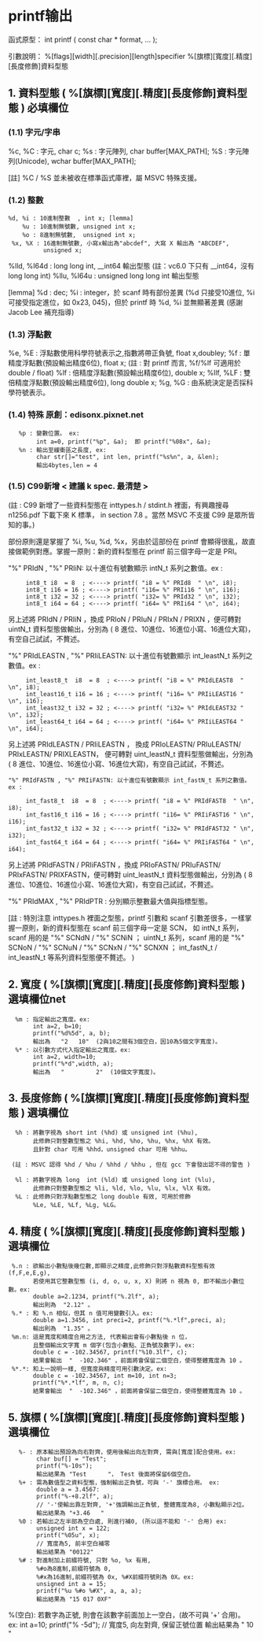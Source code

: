 # printf输出
函式原型：  int printf ( const char * format, ... ); 

引數說明： %[flags][width][.precision][length]specifier
                %[旗標][寬度][.精度][長度修飾]資料型態

 

## 1. 資料型態 ( %[旗標][寬度][.精度][長度修飾]資料型態 ) 必填欄位 

### (1.1) 字元/字串

   %c, %C : 字元,  char c;
       %s : 字元陣列, char buffer[MAX_PATH];
       %S : 字元陣列(Unicode), wchar buffer[MAX_PATH];

[註] %C / %S 並未被收在標準函式庫裡，屬 MSVC 特殊支援。

### (1.2) 整數


    %d, %i : 10進制整數  , int x; [lemma] 
        %u : 10進制無號數, unsigned int x;
        %o : 8進制無號數,  unsigned int x;
     %x, %X : 16進制無號數, 小寫x輸出為"abcdef", 大寫 X 輸出為 "ABCDEF", 
              unsigned x;
%lld, %I64d : long long int, __int64 輸出型態
             (註：vc6.0 下只有 __int64，沒有long long int)
%llu, %I64u : unsigned long long int  輸出型態

[lemma] %d : dec; %i : integer，於 scanf 時有部份差異 (%d 只接受10進位, %i 可接受指定進位，如 0x23, 045)，但於 printf 時 %d, %i 並無顯著差異 (感謝 Jacob Lee 補充指導)

 

### (1.3) 浮點數

   %e, %E : 浮點數使用科學符號表示之,指數將帶正負號, float x,doubley;
       %f : 單精度浮點數(預設輸出精度6位), float x;
            (註 : 對 printf 而言, %f/%lf 可適用於 double / float)
      %lf : 倍精度浮點數(預設輸出精度6位), double x;
%llf, %LF : 雙倍精度浮點數(預設輸出精度6位), long double x;
   %g, %G : 由系統決定是否採科學符號表示。

### (1.4) 特殊 原創：edisonx.pixnet.net

       %p : 變數位置。 ex:
            int a=0, printf("%p", &a);  即 printf("%08x", &a);
       %n : 輸出至緩衝區之長度, ex:
            char str[]="test", int len, printf("%s%n", a, &len);
            輸出4bytes,len = 4

### (1.5) C99新增 < 建議 k spec. 最清楚 >

(註 : C99 新增了一些資料型態在 inttypes.h / stdint.h 裡面，有興趣搜尋 n1256.pdf 下載下來 K 標準， in section 7.8 。當然 MSVC 不支援 C99 是眾所皆知的事。)

部份原則還是掌握了 %i, %u, %d, %x，另由於這部份在 printf 會顯得很亂，故直接做範例對應。掌握一原則：新的資料型態在 printf 前三個字母一定是 PRI。

   "%" PRIdN , "%" PRIiN: 以十進位有號數顯示 intN_t 系列之數值。ex : 

         int8_t i8  = 8  ; <----> printf( "i8 = %" PRId8  " \n", i8);
         int8_t i16 = 16 ; <----> printf( "i16= %" PRIi16 " \n", i16);
         int8_t i32 = 32 ; <----> printf( "i32= %" PRId32 " \n", i32); 
         int8_t i64 = 64 ; <----> printf( "i64= %" PRIi64 " \n", i64); 

 

另上述將 PRIdN / PRIiN ，換成 PRIoN / PRIuN / PRIxN / PRIXN ，便可轉對 uintN_t 資料型態做輸出，分別為 ( 8 進位、10進位、16進位小寫、16進位大寫)，有空自己試試，不贅述。 

 

   "%" PRIdLEASTN , "%" PRIiLEASTN: 以十進位有號數顯示 int_leastN_t 系列之數值。ex : 

         int_least8_t  i8  = 8  ; <----> printf( "i8 = %" PRIdLEAST8  " \n", i8);
         int_least16_t i16 = 16 ; <----> printf( "i16= %" PRIiLEAST16 " \n", i16);
         int_least32_t i32 = 32 ; <----> printf( "i32= %" PRIdLEAST32 " \n", i32); 
         int_least64_t i64 = 64 ; <----> printf( "i64= %" PRIiLEAST64 " \n", i64); 

 

 另上述將 PRIdLEASTN / PRIiLEASTN ， 換成 PRIoLEASTN/ PRIuLEASTN/ PRIxLEASTN/ PRIXLEASTN， 便可轉對 uint_leastN_t 資料型態做輸出，分別為 ( 8 進位、10進位、16進位小寫、16進位大寫)，有空自己試試，不贅述。 

 

    "%" PRIdFASTN , "%" PRIiFASTN: 以十進位有號數顯示 int_fastN_t 系列之數值。ex : 

         int_fast8_t  i8  = 8  ; <----> printf( "i8 = %" PRIdFAST8  " \n", i8);
         int_fast16_t i16 = 16 ; <----> printf( "i16= %" PRIiFAST16 " \n", i16);
         int_fast32_t i32 = 32 ; <----> printf( "i32= %" PRIdFAST32 " \n", i32); 
         int_fast64_t i64 = 64 ; <----> printf( "i64= %" PRIiFAST64 " \n", i64); 


 

 另上述將 PRIdFASTN / PRIiFASTN ，換成 PRIoFASTN/ PRIuFASTN/ PRIxFASTN/ PRIXFASTN，便可轉對 uint_leastN_t 資料型態做輸出，分別為 ( 8 進位、10進位、16進位小寫、16進位大寫)，有空自己試試，不贅述。 

 

   "%" PRIdMAX , "%" PRIdPTR : 分別顯示整數最大值與指標型態。

 

[註 : 特別注意 inttypes.h 裡面之型態，printf 引數和 scanf 引數差很多，一樣掌握一原則，新的資料型態在 scanf 前三個字母一定是 SCN， 如 intN_t  系列，scanf 用的是 "%" SCNdN / "%" SCNiN ； uintN_t 系列，scanf 用的是 "%" SCNoN / "%" SCNuN / "%" SCNxN / "%" SCNXN ； int_fastN_t / int_leastN_t 等系列資料型態便不贅述。 )

 

## 2. 寬度 ( %[旗標][寬度][.精度][長度修飾]資料型態 ) 選填欄位net

      %m : 指定輸出之寬度。ex:
           int a=2, b=10;
           printf("%d%5d", a, b);
           輸出為   "2   10"  (2與10之間有3個空白，因10為5個文字寬度)。
      %* : 以引數方式代入指定輸出之寬度。ex:
           int a=2, width=10;
           printf("%*d",width, a);
           輸出為   "         2"  (10個文字寬度)。

## 3. 長度修飾 ( %[旗標][寬度][.精度][長度修飾]資料型態 ) 選填欄位

 

      %h : 將數字視為 short int (%hd) 或 unsigned int (%hu),
           此修飾只對整數型態之 %hi, %hd, %ho, %hu, %hx, %hX 有效。
           且針對 char 可用 %hhd，unsigned char 可用 %hhu。

     (註 : MSVC 認得 %hd / %hu / %hhd / %hhu , 但在 gcc 下會發出認不得的警告 )

      %l : 將數字視為 long  int (%ld) 或 unsigned long int (%lu), 
           此修飾只對整數型態之 %li, %ld, %lo, %lu, %lx, %lX 有效。
      %L : 此修飾只對浮點數型態之 long double 有效, 可用於修飾
           %Le, %LE, %Lf, %Lg, %LG。

## 4. 精度 ( %[旗標][寬度][.精度][長度修飾]資料型態 ) 選填欄位 

     %.n : 欲輸出小數點後幾位數,即顯示之精度,此修飾只對浮點數資料型態有效(f,F,e,E,g),
           若使用其它整數型態 (i, d, o, u, x, X) 則將 n 視為 0, 即不輸出小數位數。ex:
           double a=2.1234, printf("%.2lf", a);
           輸出則為  "2.12" 。
     %.* : 和 %.n 相似，但其 n 值可用變數引入。ex:
           double a=1.3456, int preci=2, printf("%.*lf",preci, a);
           輸出則為  "1.35" 。
     %m.n: 這是寬度和精度合用之方法, 代表輸出會有小數點後 n 位，
           且整個輸出文字寬 m 個字(包含小數點、正負號及數字)。ex:
           double c = -102.34567, printf("%10.3lf", c);
           結果會輸出  "  -102.346" ，前面將會保留二個空白，使得整體寬度為 10 。
     %*.*: 和上一說明一樣, 但寬度與精度可用引數決定。ex:
           double c = -102.34567, int m=10, int n=3;
           printf("%*.*lf", m, n, c);
           結果會輸出  "  -102.346" ，前面將會保留二個空白，使得整體寬度為 10 。

## 5. 旗標 ( %[旗標][寬度][.精度][長度修飾]資料型態 ) 選填欄位 

       %- : 原本輸出預設為向右對齊，使用後輸出向左對齊, 需與[寬度]配合使用。ex:
            char buf[] = "Test";
            printf("%-10s");
            輸出結果為 "Test      "， Test 後面將保留6個空白。             
       %+ : 需為數值型之資料型態，強制輸出正負號，可與 '-' 旗標合用。 ex:
            double a = 3.4567:
            printf("%-+8.2lf", a);
            // '-'使輸出靠左對齊, '+'強調輸出正負號, 整體寬度為8, 小數點顯示2位。
            輸出結果為 "+3.46   "
       %0 : 若輸出之左半部為空白處, 則進行補0, (所以這不能和 '-' 合用) ex:
            unsigned int x = 122;
            printf("%05u", x); 
            // 寬度為5, 前半空白補零
            輸出結果為 "00122"
       %# : 對進制加上前綴符號, 只對 %o, %x 有用, 
            %#o為8進制,前綴符號為 0,
            %#x為16進制,前綴符號為 0x, %#X前綴符號則為 0X。ex:
            unsigned int a = 15;
            printf("%u %#o %#X", a, a, a);
            輸出結果為 "15 017 0XF" 
   %(空白): 若數字為正號, 則會在該數字前面加上一空白，(故不可與 '+' 合用)。 ex:
            int a=10;
            printf("% -5d"); // 寬度5, 向左對齊, 保留正號位置
            輸出結果為 " 10  "
			

